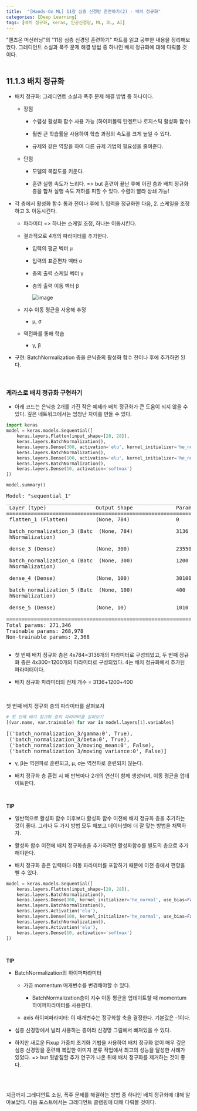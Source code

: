 ```yaml
---
title:  "[Hands-On ML] 11장 심층 신경망 훈련하기(2) - 배치 정규화"
categories: [Deep Learning]
tags: [배치 정규화, keras, 인공신경망, ML, DL, AI]
---
```

"핸즈온 머신러닝"의 "11장 심층 신경망 훈련하기" 파트를 읽고 공부한 내용을 정리해보았다. 그레디언트 소실과 폭주 문제 해결 방법 중 하나인 배치 정규화에 대해 다뤄볼 것이다.<br><br>

<head>
  <style>
    table.dataframe {
      white-space: normal;
      width: 100%;
      height: 240px;
      display: block;
      overflow: auto;
      font-family: Arial, sans-serif;
      font-size: 0.9rem;
      line-height: 20px;
      text-align: center;
      border: 0px !important;
    }

    table.dataframe th {
      text-align: center;
      font-weight: bold;
      padding: 8px;
    }

    table.dataframe td {
      text-align: center;
      padding: 8px;
    }

    table.dataframe tr:hover {
      background: #b8d1f3; 
    }

    .output_prompt {
      overflow: auto;
      font-size: 0.9rem;
      line-height: 1.45;
      border-radius: 0.3rem;
      -webkit-overflow-scrolling: touch;
      padding: 0.8rem;
      margin-top: 0;
      margin-bottom: 15px;
      font: 1rem Consolas, "Liberation Mono", Menlo, Courier, monospace;
      color: $code-text-color;
      border: solid 1px $border-color;
      border-radius: 0.3rem;
      word-break: normal;
      white-space: pre;
    }

  .dataframe tbody tr th:only-of-type {
      vertical-align: middle;
  }

  .dataframe tbody tr th {
      vertical-align: top;
  }

  .dataframe thead th {
      text-align: center !important;
      padding: 8px;
  }

  .page__content p {
      margin: 0 0 0px !important;
  }

  .page__content p > strong {
    font-size: 0.8rem !important;
  }

  </style>
</head>

## 11.1.3 배치 정규화

- 배치 정규화: 그레디언트 소실과 폭주 문제 해결 방법 중 하나이다.

  - 장점

    - 수렴성 활성화 함수 사용 가능 (하이퍼볼릭 탄젠트나 로지스틱 활성화 함수)

    - 훨씬 큰 학습률을 사용하여 학습 과정의 속도를 크게 높일 수 있다.

    - 규제와 같은 역할을 하여 다른 규제 기법의 필요성을 줄여준다.

  - 단점

    - 모델의 복잡도를 키운다.

    - 훈련 실행 속도가 느리다. => but 훈련이 끝난 후에 이전 층과 배치 정규화 층을 합쳐 실행 속도 저하를 피할 수 있다. 수렴이 빨라 상쇄 가능!

- 각 층에서 활성화 함수 통과 전이나 후에 1. 입력을 정규화한 다음, 2. 스케일을 조정하고 3. 이동시킨다.

  - 파라미터 => 하나는 스케일 조정, 하나는 이동시킨다.

  - 결과적으로 4개의 파라미터를 추가한다.

    - 입력의 평균 벡터 μ

    - 입력의 표준편차 벡터 σ

    - 층의 출력 스케일 벡터 γ

    - 층의 출력 이동 벡터 β  

      ![image](https://user-images.githubusercontent.com/89712324/218304785-7d8f490a-118f-40c4-b7dd-ff788a8a8bba.png)

  - 지수 이동 평균을 사용해 추정

    - μ, σ

  - 역전파를 통해 학습

    - γ, β

- 구현: BatchNormalization 층을 은닉층의 활성화 함수 전이나 후에 추가하면 된다.


<br>

### 케라스로 배치 정규화 구현하기

- 아래 코드는 은닉층 2개를 가진 작은 예제라 배치 정규화가 큰 도움이 되지 않을 수 있다. 깊은 네트워크에서는 엄청난 차이를 만들 수 있다.



```python
import keras
model = keras.models.Sequential([
    keras.layers.Flatten(input_shape=[28, 28]),
    keras.layers.BatchNormalization(),
    keras.layers.Dense(300, activation='elu', kernel_initializer='he_normal'),
    keras.layers.BatchNormalization(),
    keras.layers.Dense(100, activation='elu', kernel_initializer='he_normal'),
    keras.layers.BatchNormalization(),
    keras.layers.Dense(10, activation='softmax')
])
```


```python
model.summary()
```

<pre>
Model: "sequential_1"
_________________________________________________________________
 Layer (type)                Output Shape              Param #   
=================================================================
 flatten_1 (Flatten)         (None, 784)               0         
                                                                 
 batch_normalization_3 (Batc  (None, 784)              3136      
 hNormalization)                                                 
                                                                 
 dense_3 (Dense)             (None, 300)               235500    
                                                                 
 batch_normalization_4 (Batc  (None, 300)              1200      
 hNormalization)                                                 
                                                                 
 dense_4 (Dense)             (None, 100)               30100     
                                                                 
 batch_normalization_5 (Batc  (None, 100)              400       
 hNormalization)                                                 
                                                                 
 dense_5 (Dense)             (None, 10)                1010      
                                                                 
=================================================================
Total params: 271,346
Trainable params: 268,978
Non-trainable params: 2,368
_________________________________________________________________
</pre>
- 첫 번째 배치 정규화 층은 4x784=3136개의 파라미터로 구성되었고, 두 번째 정규화 층은 4x300=1200개의 파라미터로 구성되었다. 4는 배치 정규화에서 추가된 파라미터이다.

- 배치 정규화 파라미터의 전체 개수 = 3136+1200+400


<br>

첫 번째 배치 정규화 층의 파라미터를 살펴보자



```python
# 첫 번째 배치 정규화 층의 파라미터를 살펴보기
[(var.name, var.trainable) for var in model.layers[1].variables]
```

<pre>
[('batch_normalization_3/gamma:0', True),
 ('batch_normalization_3/beta:0', True),
 ('batch_normalization_3/moving_mean:0', False),
 ('batch_normalization_3/moving_variance:0', False)]
</pre>
- γ, β는 역전파로 훈련되고, μ, σ는 역전파로 훈련되지 않는다.

- 배치 정규화 층 훈련 시 매 반복마다 2개의 연산이 함께 생성되며, 이동 평균을 업데이트한다.

<br>


**TIP**

- 일반적으로 활성화 함수 이후보다 활성화 함수 이전에 배치 정규화 층을 추가하는 것이 좋다. 그러나 두 가지 방법 모두 해보고 데이터셋에 더 잘 맞는 방법을 채택하자.

- 활성화 함수 이전에 배치 정규화층을 추가하려면 활성화함수를 별도의 층으로 추가해야한다.

- 배치 정규화 층은 입력마다 이동 파라미터를 포함하기 때문에 이전 층에서 편향을 뺼 수 있다.



```python
model = keras.models.Sequential([
    keras.layers.Flatten(input_shape=[28, 28]),
    keras.layers.BatchNormalization(),
    keras.layers.Dense(300, kernel_initializer='he_normal', use_bias=False),
    keras.layers.BatchNormalization(),
    keras.layers.Activation('elu'),
    keras.layers.Dense(100, kernel_initializer='he_normal', use_bias=False),
    keras.layers.BatchNormalization(),
    keras.layers.Activation('elu'),
    keras.layers.Dense(10, activation='softmax')
])
```

<br>

**TIP**

- BatchNormalization의 하이퍼파라미터 

  - 가끔 momentum 매개변수를 변경해야할 수 있다.

    - BatchNormalization층이 지수 이동 평균을 업데이트할 때 momentum 하이퍼파라미터를 사용한다.

  - axis 하이퍼파라미터: 이 매개변수는 정규화할 축을 결정한다. 기본값은 -1이다.

- 심층 신경망에서 널리 사용하는 층이라 신경망 그림에서 빠져있을 수 있다.

- 하지만 새로운 Fixup 가중치 초기화 기법을 사용하여 배치 정규화 없이 매우 깊은 심층 신경망을 훈련해 복잡한 이미지 분류 작업에서 최고의 성능을 달성한 사례가 있었다. => but 뒷받침할 추가 연구가 나온 뒤에 배치 정규화를 제거하는 것이 좋다.



<br>
<br>

지금까지 그레디언트 소실, 폭주 문제를 해결하는 방법 중 하나인 배치 정규화에 대해 알아보았다. 다음 포스트에서는 그레디언트 클램핑에 대해 다뤄볼 것이다.